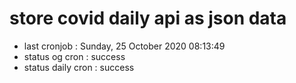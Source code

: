# store covid daily api as json data

- last cronjob : Sunday, 25 October 2020 08:13:49
- status og cron : success
- status daily cron : success
      
      